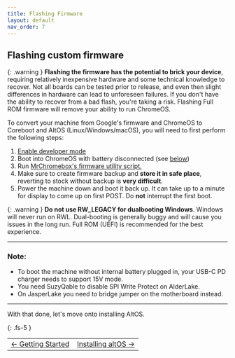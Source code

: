 ```yaml
---
title: Flashing Firmware
layout: default
nav_order: 7
---
```


## Flashing custom firmware

{: .warning }
**Flashing the firmware has the potential to brick your device**, requiring relatively inexpensive hardware and some technical knowledge to recover. Not all boards can be tested prior to release, and even then slight differences in hardware can lead to unforeseen failures. If you don't have the ability to recover from a bad flash, you're taking a risk. Flashing Full ROM firmware will remove your ability to run ChromeOS. 


To convert your machine from Google's firmware and ChromeOS to Coreboot and AltOS (Linux/Windows/macOS), you will need to first perform the following steps:

1. [Enable developer mode](https://chromium.googlesource.com/chromiumos/docs/+/HEAD/developer_mode.md)
2. Boot into ChromeOS with battery disconnected (see [below](#note))
3. Run [MrChromebox's firmware utility script.](https://mrchromebox.tech/#fwscript)
4. Make sure to create firmware backup and **store it in safe place**, reverting to stock without backup is **very difficult**.
5. Power the machine down and boot it back up. It can take up to a minute for display to come up on first POST. Do **not** interrupt the first boot.

{: .warning }
**Do not use RW_LEGACY for dualbooting Windows**. Windows will never run on RWL. Dual-booting is generally buggy and will cause you issues in the long run. Full ROM (UEFI) is recommended for the best experience. 

-------

### Note: 
* To boot the machine without internal battery plugged in, your USB-C PD charger needs to support 15V mode.
* You need SuzyQable to disable SPI Write Protect on AlderLake.
* On JasperLake you need to bridge jumper on the motherboard instead.

-------

With that done, let's move onto installing AltOS.

{: .fs-5 }


<table>
<tr>
<td width="50%" style="text-align: left">
<a href="getting-started.html">← Getting Started</a> 
</td>
<td width="50%" style="text-align: right">
<a href="altos.html">Installing altOS →</a> 
</td>
</tr>
</table>
